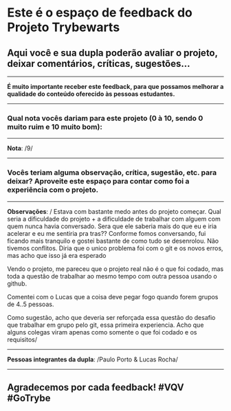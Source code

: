 # Este é o espaço de feedback do Projeto Trybewarts
## Aqui você e sua dupla poderão avaliar o projeto, deixar comentários, críticas, sugestões...



---

**É muito importante receber este feedback, para que possamos melhorar a qualidade do conteúdo oferecido às pessoas estudantes.**

---

### Qual nota vocês dariam para este projeto (0 à 10, sendo 0 muito ruim e 10 muito bom):

---

**Nota**: /9/

---

### Vocês teriam alguma observação, crítica, sugestão, etc. para deixar? Aproveite este espaço para contar como foi a experiência com o projeto.

---

**Observações**: /
Estava com bastante medo antes do projeto começar. Qual seria a dificuldade do projeto + a dificuldade de trabalhar com alguem
com quem nunca havia conversado. Sera que ele saberia mais do que eu e iria acelerar e eu me sentiria pra tras??
Conforme fomos conversando, fui ficando mais tranquilo e gostei bastante de como tudo se desenrolou.
Não tivemos conflitos. Diria que o unico problema foi com o git e os novos erros, mas acho que isso já era esperado

Vendo o projeto, me pareceu que o projeto real não é o que foi codado, mas toda a questão de trabalhar ao mesmo tempo com outra pessoa usando o github.

Comentei com o Lucas que a coisa deve pegar fogo quando forem grupos de 4..5 pessoas.

Como sugestão, acho que deveria ser reforçada essa questão do desafio que trabalhar em grupo pelo git, essa primeira experiencia.
Acho que alguns colegas viram apenas como somente o que foi codado e os requisitos/

---

**Pessoas integrantes da dupla**: /Paulo Porto & Lucas Rocha/

---

## Agradecemos por cada feedback! #VQV #GoTrybe
